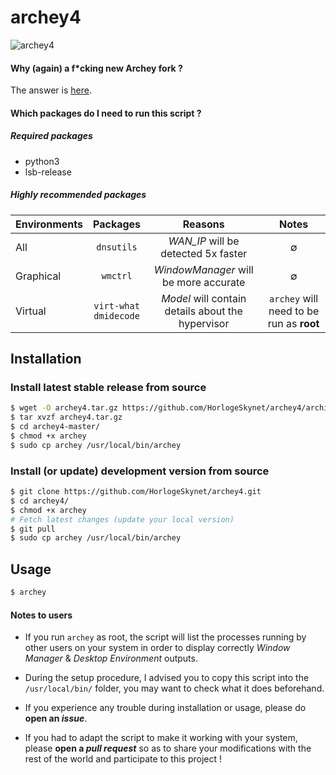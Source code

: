 # archey4

![archey4](https://horlogeskynet.github.io/img/blog/the-archey-project-what-i-ve-decided-to-do.png?v410)

#### Why (again) a f*cking new Archey fork ?

The answer is [here](https://horlogeskynet.github.io/archey4).

#### Which packages do I need to run this script ?

##### Required packages

* python3
* lsb-release

##### Highly recommended packages

| Environments |  Packages  |                Reasons                | Notes |
| :----------- | :--------: | :-----------------------------------: | :---: |
| All          | `dnsutils` | _WAN\_IP_ will be detected 5x faster  |   ∅   |
| Graphical    |  `wmctrl`  | _WindowManager_ will be more accurate |   ∅   |
| Virtual      | `virt-what`<br />`dmidecode` | _Model_ will contain details about the hypervisor | `archey` will need to be run as **root** |

## Installation

### Install latest stable release from source

```bash
$ wget -O archey4.tar.gz https://github.com/HorlogeSkynet/archey4/archive/master.tar.gz
$ tar xvzf archey4.tar.gz
$ cd archey4-master/
$ chmod +x archey
$ sudo cp archey /usr/local/bin/archey
```

### Install (or update) development version from source

```bash
$ git clone https://github.com/HorlogeSkynet/archey4.git
$ cd archey4/
$ chmod +x archey
# Fetch latest changes (update your local version)
$ git pull
$ sudo cp archey /usr/local/bin/archey
```

## Usage

```bash
$ archey
```

#### Notes to users

* If you run `archey` as root, the script will list the processes running by other users on your system in order to display correctly _Window Manager_ & _Desktop Environment_ outputs.

* During the setup procedure, I advised you to copy this script into the `/usr/local/bin/` folder, you may want to check what it does beforehand.

* If you experience any trouble during installation or usage, please do **open an _issue_**.

* If you had to adapt the script to make it working with your system, please **open a _pull request_** so as to share your modifications with the rest of the world and participate to this project !
